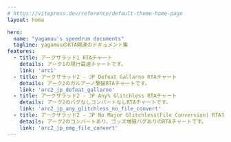 ```yaml
---
# https://vitepress.dev/reference/default-theme-home-page
layout: home

hero:
  name: "yagamuu's speedrun documents"
  tagline: yagamuuのRTA関連のドキュメント集
features:
  - title: アークザラッド1 RTAチャート
    details: アーク1の現行最速チャートです。
    link: 'arc1'
  - title: アークザラッド2 - JP Defeat Gallarno RTAチャート
    details: アーク2のガルアーノ撃破RTAチャートです。
    link: 'arc2_jp_defeat_gallarno'
  - title: アークザラッド2 - JP Any% Glitchless RTAチャート
    details: アーク2のバグなしコンバートなしRTAチャートです。
    link: 'arc2_jp_any_glitchless_no_file_convert'
  - title: アークザラッド2 - JP No Major Glitchless(File Conversion) RTAチャート
    details: アーク2のコンバートあり、ゴッズ増殖バグありのRTAチャートです。
    link: 'arc2_jp_nmg_file_convert'
---
```


